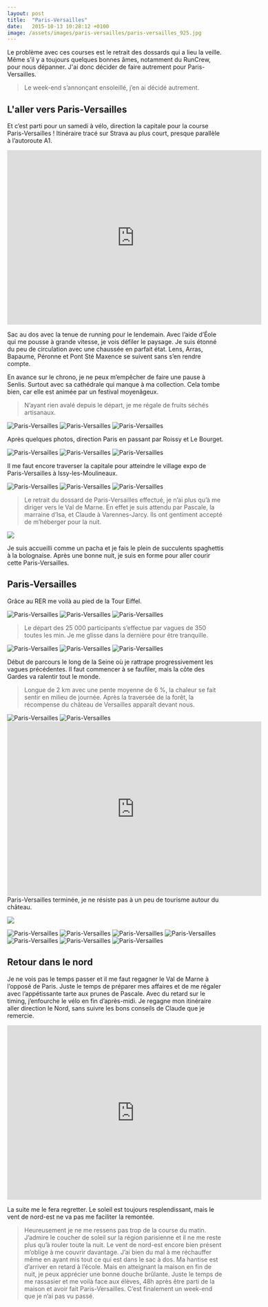 ```yaml
---
layout: post
title:  "Paris-Versailles"
date:   2015-10-13 10:28:12 +0100
image: /assets/images/paris-versailles/paris-versailles_925.jpg
---
```

Le problème avec ces courses est le retrait des dossards qui a lieu la veille.
Même s’il y a toujours quelques bonnes âmes, notamment du RunCrew, pour nous dépanner. J'ai donc décider de faire autrement pour Paris-Versailles.
> Le week-end s’annonçant ensoleillé, j’en ai décidé autrement.

## L'aller vers Paris-Versailles
Et c’est parti pour un samedi à vélo, direction la capitale pour la course Paris-Versailles !
Itinéraire tracé sur Strava au plus court, presque parallèle à l’autoroute A1.

<center><iframe src="https://www.strava.com/activities/402503414/embed/51cb240be1674bd68e07a2aaa8012d08943262ba" width="590" height="405" frameborder="0" scrolling="no"></iframe></center>

Sac au dos avec la tenue de running pour le lendemain.
Avec l’aide d’Éole qui me pousse à grande vitesse, je vois défiler le paysage.
Je suis étonné du peu de circulation avec une chaussée en parfait état.
Lens, Arras, Bapaume, Péronne et Pont Sté Maxence se suivent sans s’en rendre compte.

En avance sur le chrono, je ne peux m’empêcher de faire une pause à Senlis.
Surtout avec sa cathédrale qui manque à ma collection.
Cela tombe bien, car elle est animée par un festival moyenâgeux.
> N’ayant rien avalé depuis le départ, je me régale de fruits séchés artisanaux.
<div class="gallery-box">
  <div class="gallery">
<img src="/assets/images/paris-versailles/paris-versailles_899.jpg" title="Cathédrale" alt="Paris-Versailles" >
<img src="/assets/images/paris-versailles/paris-versailles_900.jpg" title="de Senlis" alt="Paris-Versailles" >
<img src="/assets/images/paris-versailles/paris-versailles_903.jpg" title="Tournez manège !" alt="Paris-Versailles" >
</div>
</div>

Après quelques photos, direction Paris en passant par Roissy et Le Bourget.

<div class="gallery-box">
  <div class="gallery">
<img src="/assets/images/paris-versailles/paris-versailles_907.jpg" title="" alt="Paris-Versailles" >
<img src="/assets/images/paris-versailles/paris-versailles_908.jpg" title="" alt="Paris-Versailles" >
<img src="/assets/images/paris-versailles/paris-versailles_910.jpg" title="Les Rafales" alt="Paris-Versailles" >
</div>
</div>

Il me faut encore traverser la capitale pour atteindre le village expo de Paris-Versailles à Issy-les-Moulineaux.

<div class="gallery-box">
  <div class="gallery">
<img src="/assets/images/paris-versailles/paris-versailles_913.jpg" title="Canal" alt="Paris-Versailles" >
<img src="/assets/images/paris-versailles/paris-versailles_914.jpg" title="La Vilette" alt="Paris-Versailles" >
<img src="/assets/images/paris-versailles/paris-versailles_915.jpg" title="Saint Martin" alt="Paris-Versailles" >
</div>
</div>

> Le retrait du dossard de Paris-Versailles effectué, je n’ai plus qu’à me diriger vers le Val de Marne.
En effet je suis attendu par Pascale, la marraine d’Isa, et Claude à Varennes-Jarcy.
Ils ont gentiment accepté de m’héberger pour la nuit.

![](/assets/images/paris-versailles/3584.jpg)

Je suis accueilli comme un pacha et je fais le plein de succulents spaghettis à la bolognaise.
Après une bonne nuit, je suis en forme pour aller courir cette Paris-Versailles.

## Paris-Versailles
Grâce au RER me voilà au pied de la Tour Eiffel.

<div class="gallery-box">
  <div class="gallery">
<img src="/assets/images/paris-versailles/paris-versailles_916.jpg" title="" alt="Paris-Versailles" >
<img src="/assets/images/paris-versailles/paris-versailles_918.jpg" title="" alt="Paris-Versailles" >
<img src="/assets/images/paris-versailles/paris-versailles_920.jpg" title="" alt="Paris-Versailles" >
</div>
</div>

> Le départ des 25 000 participants s’effectue par vagues de 350 toutes les min.
Je me glisse dans la dernière pour être tranquille.

<div class="gallery-box">
  <div class="gallery">
<img src="/assets/images/paris-versailles/paris-versailles_917.jpg" title="Une des vagues ..." alt="Paris-Versailles" >
<img src="/assets/images/paris-versailles/paris-versailles_919.jpg" title="" alt="Paris-Versailles" >
<img src="/assets/images/paris-versailles/paris-versailles_922.jpg" title="La dernière" alt="Paris-Versailles" >
</div>
</div>

Début de parcours le long de la Seine où je rattrape progressivement les vagues précédentes.
Il faut commencer à se faufiler, mais la côte des Gardes va ralentir tout le monde.
> Longue de 2 km avec une pente moyenne de 6 %, la chaleur se fait sentir en milieu de journée.
Après la traversée de la forêt, la récompense du château de Versailles apparaît devant nous.

<div class="gallery-box">
  <div class="gallery">
<img src="/assets/images/paris-versailles/paris-versailles_923.jpg" title="16 km" alt="Paris-Versailles" >
<img src="/assets/images/paris-versailles/paris-versailles_924.jpg" title="Après ..." alt="Paris-Versailles" >
</div>
</div>

<center><iframe src="https://www.strava.com/activities/402507713/embed/45d1fefb6ac497012f159a6637d75b7d26da9461" width="590" height="405" frameborder="0" scrolling="no" data-mce-fragment="1"></iframe></center>Paris-Versailles terminée, je ne résiste pas à un peu de tourisme autour du château.

![](/assets/images/paris-versailles/3585.jpg)

<div class="gallery-box">
  <div class="gallery">
<img src="/assets/images/paris-versailles/paris-versailles_925.jpg" title="" alt="Paris-Versailles" >
<img src="/assets/images/paris-versailles/paris-versailles_926.jpg" title="Le " roi " de Paris-Versailles" alt="Paris-Versailles" >
<img src="/assets/images/paris-versailles/paris-versailles_927.jpg" title="Le " vrai "" alt="Paris-Versailles" >
<img src="/assets/images/paris-versailles/paris-versailles_929.jpg" title="" alt="Paris-Versailles" >
<img src="/assets/images/paris-versailles/paris-versailles_932.jpg" title="Que d'or !" alt="Paris-Versailles" >
<img src="/assets/images/paris-versailles/paris-versailles_936.jpg" title="" alt="Paris-Versailles" >
<img src="/assets/images/paris-versailles/paris-versailles_937.jpg" title="Prêt pour la visite ..." alt="Paris-Versailles" >
</div>
</div>

## Retour dans le nord
Je ne vois pas le temps passer et il me faut regagner le Val de Marne à l’opposé de Paris.
Juste le temps de préparer mes affaires et de me régaler avec l’appétissante tarte aux prunes de Pascale.
Avec du retard sur le timing, j’enfourche le vélo en fin d’après-midi.
Je regagne mon itinéraire aller direction le Nord, sans suivre les bons conseils de Claude que je remercie.

<center><iframe src="https://www.strava.com/activities/402505409/embed/f821024859c11c699197a908915da39d23d3b853" width="590" height="405" frameborder="0" scrolling="no" data-mce-fragment="1"></iframe></center>

La suite me le fera regretter.
Le soleil est toujours resplendissant, mais le vent de nord-est ne va pas me faciliter la remontée.
> Heureusement je ne me ressens pas trop de la course du matin.
>  J’admire le coucher de soleil sur la région parisienne et il ne me reste plus qu’à rouler toute la nuit.
Le vent de nord-est encore bien présent m’oblige à me couvrir davantage.
J’ai bien du mal à me réchauffer même en ayant mis tout ce qui est dans le sac à dos.
Ma hantise est d’arriver en retard à l’école.
Mais en atteignant la maison en fin de nuit, je peux apprécier une bonne douche brûlante.
Juste le temps de me rassasier et me voilà face aux élèves, 48h après être parti de la maison et avoir fait Paris-Versailles.
> C’est finalement un week-end que je n’ai pas vu passé.
